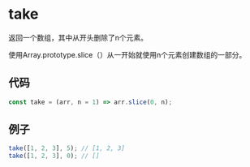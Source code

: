 # take

返回一个数组，其中从开头删除了n个元素。

使用Array.prototype.slice（）从一开始就使用n个元素创建数组的一部分。

## 代码

```js
const take = (arr, n = 1) => arr.slice(0, n);
```

## 例子

```js
take([1, 2, 3], 5); // [1, 2, 3]
take([1, 2, 3], 0); // []
```
